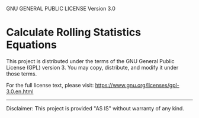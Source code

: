 GNU GENERAL PUBLIC LICENSE
Version 3.0

# Calculate Rolling Statistics Equations

This project is distributed under the terms of the GNU General Public License (GPL) version 3.
You may copy, distribute, and modify it under those terms.

For the full license text, please visit:
https://www.gnu.org/licenses/gpl-3.0.en.html

-------------------
Disclaimer:
This project is provided "AS IS" without warranty of any kind.